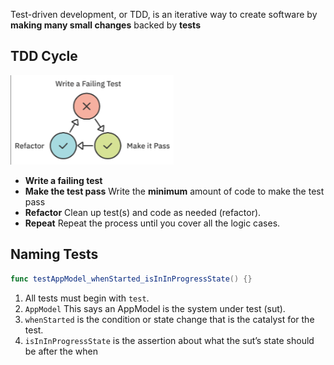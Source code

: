 Test-driven development, or TDD, is an iterative way to create software by **making many small changes** backed by **tests**

## TDD Cycle

![](./attachments/TDD_cycle.png)

* **Write a failing test**
*  **Make the test pass**
	Write the **minimum** amount of code to make the test pass
* **Refactor**
	Clean up test(s) and code as needed (refactor).
* **Repeat**
	Repeat the process until you cover all the logic cases.


## Naming Tests

``` Swift
func testAppModel_whenStarted_isInInProgressState() {}
```

1) All tests must begin with `test`.
2) `AppModel` This says an AppModel is the system under test (sut).
3) `whenStarted` is the condition or state change that is the catalyst for the test.
4) `isInInProgressState` is the assertion about what the sut’s state should be after the when
